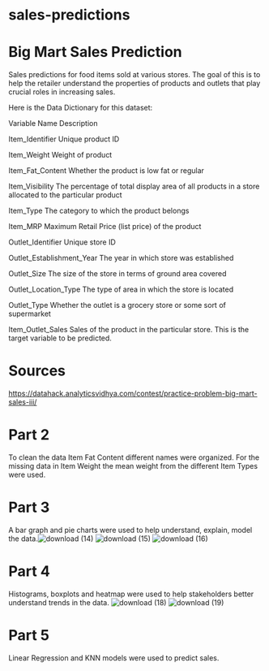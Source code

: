 # sales-predictions

# Big Mart Sales Prediction

Sales predictions for food items sold at various stores. The goal of this is to help the retailer understand the properties of products and outlets that play crucial roles in increasing sales.

Here is the Data Dictionary for this dataset:

Variable Name	Description

Item_Identifier	Unique product ID

Item_Weight	Weight of product

Item_Fat_Content	Whether the product is low fat or regular

Item_Visibility	The percentage of total display area of all products in a store allocated to the particular product

Item_Type	The category to which the product belongs

Item_MRP	Maximum Retail Price (list price) of the product

Outlet_Identifier	Unique store ID

Outlet_Establishment_Year	The year in which store was established

Outlet_Size	The size of the store in terms of ground area covered

Outlet_Location_Type	The type of area in which the store is located

Outlet_Type	Whether the outlet is a grocery store or some sort of supermarket

Item_Outlet_Sales	Sales of the product in the particular store. This is the target variable to be predicted.

# Sources
https://datahack.analyticsvidhya.com/contest/practice-problem-big-mart-sales-iii/

# Part 2

To clean the data Item Fat Content different names were organized. For the missing data in Item Weight the mean weight from the different Item Types were used.
  
# Part 3

A bar graph and pie charts were used to help understand, explain, model the data.![download (14)](https://user-images.githubusercontent.com/37349912/126885257-5547c683-6ce3-4b22-ade2-f280295110a4.png)
![download (15)](https://user-images.githubusercontent.com/37349912/126885258-5686f541-69d2-417b-9e0f-63f2b4451991.png)
![download (16)](https://user-images.githubusercontent.com/37349912/126885271-c11e0f7f-d2f3-4478-8782-5ea3756bc0a8.png)
  
# Part 4

Histograms, boxplots and heatmap were used to help stakeholders better understand trends in the data.
![download (18)](https://user-images.githubusercontent.com/37349912/126885344-d9ca6ea6-9b46-460d-96f5-9e3340f0c5ae.png)
![download (19)](https://user-images.githubusercontent.com/37349912/126885345-bd1941f7-37fb-48c2-b780-b38b3cef028b.png)

# Part 5

Linear Regression and KNN models were used to predict sales.




